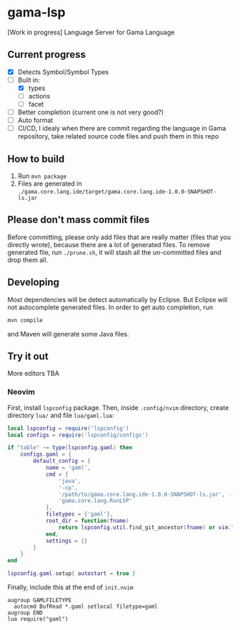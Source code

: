 # gama-lsp
[Work in progress] Language Server for Gama Language

## Current progress

- [x] Detects Symbol/Symbol Types
- [ ] Built in:
	- [x] types
	- [ ] actions
	- [ ] facet
- [ ] Better completion (current one is not very good?)
- [ ] Auto format
- [ ] CI/CD, I idealy when there are commit regarding the language in Gama repository, take related source code files and push them in this repo

## How to build

1. Run `mvn package`
2. Files are generated in `./gama.core.lang.ide/target/gama.core.lang.ide-1.0.0-SNAPSHOT-ls.jar`

## Please don't mass commit files

Before committing, please only add files that are really matter (files that you directly wrote), because there are a lot of generated files. To remove generated file, run `./prune.sh`, it will stash all the un-committed files and drop them all.

## Developing

Most dependencies will be detect automatically by Eclipse. But Eclipse will not autocomplete generated files. In order to get auto completion, run

```bash
mvn compile
```

and Maven will generate some Java files.

## Try it out

More editors TBA

### Neovim

First, install `lspconfig` package. Then, inside `.config/nvim` directory, create directory `lua/` and file `lua/gaml.lua`:

```lua
local lspconfig = require('lspconfig')
local configs = require('lspconfig/configs')

if "table" ~= type(lspconfig.gaml) then
    configs.gaml = {
        default_config = {
            name = 'gaml',
            cmd = {
                'java',
                '-cp',
                '/path/to/gama.core.lang.ide-1.0.0-SNAPSHOT-ls.jar', -- CHANGE THIS TO THE CORRECT PATH ON YOUR COMPUTER
                'gama.core.lang.RunLSP'
            },
            filetypes = {'gaml'},
            root_dir = function(fname)
                return lspconfig.util.find_git_ancestor(fname) or vim.loop.os_homedir()
            end,
            settings = {}
        }
    }
end

lspconfig.gaml.setup{ autostart = true }
```

Finally, include this at the end of `init.nvim`
```
augroup GAMLFILETYPE
  autocmd BufRead *.gaml setlocal filetype=gaml
augroup END
lua require("gaml")
```

